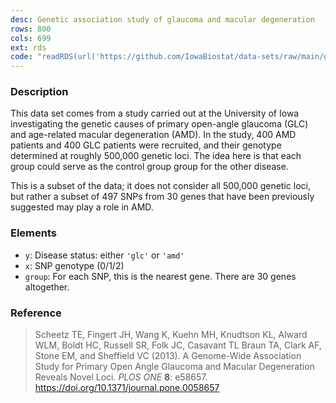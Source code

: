 ```yaml
---
desc: Genetic association study of glaucoma and macular degeneration
rows: 800
cols: 699
ext: rds
code: "readRDS(url('https://github.com/IowaBiostat/data-sets/raw/main/glcamd/glcamd.rds'))"
---
```


### Description

This data set comes from a study carried out at the University of Iowa
investigating the genetic causes of primary open-angle glaucoma (GLC) and
age-related macular degeneration (AMD). In the study, 400 AMD patients and 400
GLC patients were recruited, and their genotype determined at roughly 500,000
genetic loci. The idea here is that each group could serve as the control group
group for the other disease.

This is a subset of the data; it does not consider all 500,000 genetic loci, but
rather a subset of 497 SNPs from 30 genes that have been previously suggested
may play a role in AMD.

### Elements

* `y`: Disease status: either `'glc'` or `'amd'`
* `x`: SNP genotype (0/1/2)
* `group`: For each SNP, this is the nearest gene. There are 30 genes altogether.

### Reference

> Scheetz TE, Fingert JH, Wang K, Kuehn MH, Knudtson KL, Alward WLM, Boldt HC, Russell SR, Folk JC, Casavant TL Braun TA, Clark AF, Stone EM, and Sheffield VC (2013). A Genome-Wide Association Study for Primary Open Angle Glaucoma and Macular Degeneration Reveals Novel Loci. *PLOS ONE* **8**: e58657. <https://doi.org/10.1371/journal.pone.0058657>
